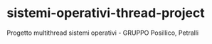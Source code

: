 # sistemi-operativi-thread-project
Progetto multithread sistemi operativi - GRUPPO Posillico, Petralli
